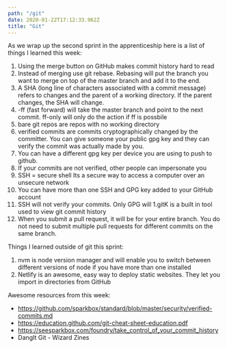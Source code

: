```yaml
---
path: "/git"
date: 2020-01-22T17:12:33.962Z
title: "Git"
---
```


As we wrap up the second sprint in the apprenticeship here is a list of things I learned this week:

1. Using the merge button on GitHub makes commit history hard to read
1. Instead of merging use git rebase. Rebasing will put the branch you want to merge on top of the master branch and add it to the end.
1. A SHA (long line of characters associated with a commit message) refers to changes and the parent of a working directory. If the parent changes, the SHA will change.
1. -ff (fast forward) will take the master branch and point to the next commit. ff-only will only do the action if ff is possbile
1. bare git repos are repos with no working directory
1. verified commits are commits cryptographically changed by the committer. You can give someone your public gpg key and they can verify the commit was actually made by you.
1. You can have a different gpg key per device you are using to push to github. 
1. If your commits are not verified, other people can impersonate you
1. SSH = secure shell Its a secure way to access a computer over an unsecure network
1. You can have more than one SSH and GPG key added to your GitHub account
1. SSH will not verify your commits. Only GPG will
1.gitK is a built in tool used to view git commit history
1. When you submit a pull request, it will be for your entire branch. You do not need to submit multiple pull requests for different commits on the same branch.

Things I learned outside of git this sprint:
1. nvm is node version manager and will enable you to switch between different versions of node if you have more than one installed
1. Netlify is an awesome, easy way to deploy static websites. They let you import in directories from GitHub


Awesome resources from this week:

* https://github.com/sparkbox/standard/blob/master/security/verified-commits.md
* https://education.github.com/git-cheat-sheet-education.pdf
* https://seesparkbox.com/foundry/take_control_of_your_commit_history
* DangIt Git - Wizard Zines